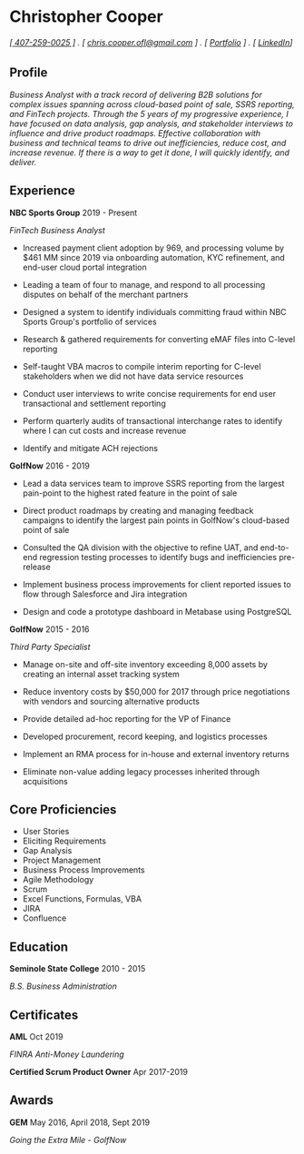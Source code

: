 Christopher Cooper
======
 
###### [[ 407-259-0025 ]](tel:+14072590025) . [ [chris.cooper.ofl@gmail.com](mailto:chris.cooper.ofl@gmail.com) ] . [ [Portfolio](https://chrisc88.github.io/Portfolio) ] . [ [LinkedIn](www.linkedin.com/in/chris-cooper88)]

Profile
---------
*Business Analyst with a track record of delivering B2B solutions for complex issues spanning across cloud-based point of sale, SSRS reporting, and FinTech projects. Through the 5 years of my progressive experience, I have focused on data analysis, gap analysis, and stakeholder interviews to influence and drive product roadmaps. Effective collaboration with business and technical teams to drive out inefficiencies, reduce cost, and increase revenue. If there is a way to get it done, I will quickly identify, and deliver.*

Experience
---------
**NBC Sports Group** 2019 - Present

*FinTech Business Analyst*

- Increased payment client adoption by 969, and processing volume by $461 MM since 2019 via onboarding automation, KYC refinement, and end-user cloud portal integration

- Leading a team of four to manage, and respond to all processing disputes on behalf of the merchant partners

- Designed a system to identify individuals committing fraud within NBC Sports Group's portfolio of services

- Research & gathered requirements for converting eMAF files into C-level reporting

- Self-taught VBA macros to compile interim reporting for C-level stakeholders when we did not have data service resources

- Conduct user interviews to write concise requirements for end user transactional and settlement reporting

- Perform quarterly audits of transactional interchange rates to identify where I can cut costs and increase revenue

- Identify and mitigate ACH rejections


**GolfNow** 2016 - 2019

- Lead a data services team to improve SSRS reporting from the largest pain-point to the highest rated feature in the point of sale

- Direct product roadmaps by creating and managing feedback campaigns to identify the largest pain points in GolfNow's cloud-based point of sale

- Consulted the QA division with the objective to refine UAT, and end-to-end regression testing processes to identify bugs and inefficiencies pre-release

- Implement business process improvements for client reported issues to flow through Salesforce and Jira integration

- Design and code a prototype dashboard in Metabase using PostgreSQL


**GolfNow** 2015 - 2016

*Third Party Specialist*

- Manage on-site and off-site inventory exceeding 8,000 assets by creating an internal asset tracking system

- Reduce inventory costs by $50,000 for 2017 through price negotiations with vendors and sourcing alternative products

- Provide detailed ad-hoc reporting for the VP of Finance

- Developed procurement, record keeping, and logistics processes

- Implement an RMA process for in-house and external inventory returns

- Eliminate non-value adding legacy processes inherited through acquisitions



Core Proficiencies
---------

- User Stories
- Eliciting Requirements
- Gap Analysis
- Project Management
- Business Process Improvements
- Agile Methodology
- Scrum
- Excel Functions, Formulas, VBA
- JIRA
- Confluence


Education
---------
**Seminole State College** 2010 - 2015

_B.S. Business Administration_


Certificates
------
**AML** Oct 2019

_FINRA Anti-Money Laundering_

**Certified Scrum Product Owner** Apr 2017-2019


Awards
------
**GEM** May 2016, April 2018, Sept 2019

_Going the Extra Mile - GolfNow_


